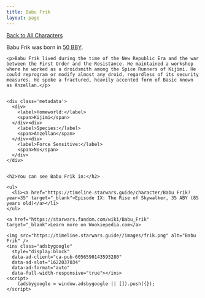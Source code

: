 ```yaml
---
title: Babu Frik
layout: page
---
```

<a href="/character" class="smaller">Back to All Characters</a>

<div class="container">
  <div class="col-10">
    <p>
    Babu Frik             was born in <a href="https://timeline.starwars.guide/character/Babu Frik?year=-50" target="_blank">50 BBY</a>.
    </p>

    <p>Babu Frik lived during the time of the New Republic Era and the war between the First Order and the Resistance. He maintained a workshop where he worked as a droidsmith among the Spice Runners of Kijimi. He could reprogram or modify almost any droid, regardless of its security measures. He spoke a fractured, heavily accented form of Basic known as Anzellan.</p>


    <div class='metadata'>
      <div>
        <label>Homeworld:</label>
        <span>Kijimi</span>
      </div><div>
        <label>Species:</label>
        <span>Anzellan</span>
      </div><div>
        <label>Force Sensitive:</label>
        <span>No</span>
      </div>
    </div>


    <h2>You can see Babu Frik in:</h2>

    <ul>
      <li><a href="https://timeline.starwars.guide/character/Babu Frik?year=35" target="_blank">Episode IX: The Rise of Skywalker, 35 ABY (85 years old)</a></li>
    </ul>

    <a href="https://starwars.fandom.com/wiki/Babu_Frik" target="_blank">Learn more on Wookiepedia.com</a>
  </div>
  <div class="character_image col-2">
    
    <img src="https://timeline.starwars.guide//images/frik.png" alt="Babu Frik" />
    <ins class="adsbygoogle"
      style="display:block"
      data-ad-client="ca-pub-6056590143595280"
      data-ad-slot="1622037034"
      data-ad-format="auto"
      data-full-width-responsive="true"></ins>
    <script>
        (adsbygoogle = window.adsbygoogle || []).push({});
    </script>
  </div>
</div>
